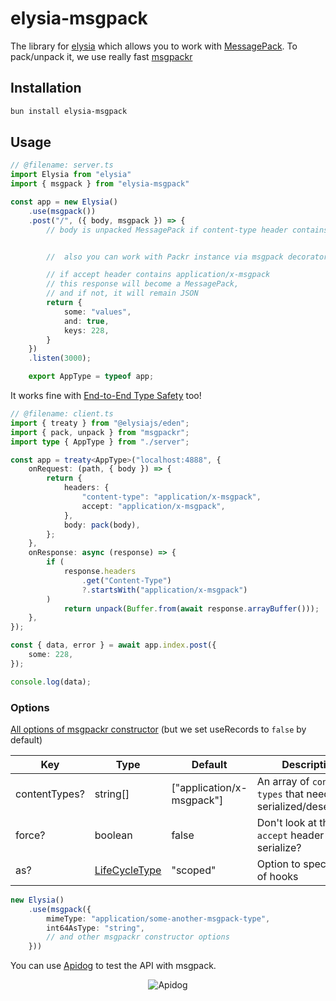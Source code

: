 # elysia-msgpack

The library for [elysia](https://elysiajs.com) which allows you to work with [MessagePack](https://msgpack.org). To pack/unpack it, we use really fast [msgpackr](https://github.com/kriszyp/msgpackr)

## Installation

```bash
bun install elysia-msgpack
```

## Usage

```ts
// @filename: server.ts
import Elysia from "elysia"
import { msgpack } from "elysia-msgpack"

const app = new Elysia()
    .use(msgpack())
    .post("/", ({ body, msgpack }) => {
        // body is unpacked MessagePack if content-type header contains application/x-msgpack


        //  also you can work with Packr instance via msgpack decorator

        // if accept header contains application/x-msgpack
        // this response will become a MessagePack,
        // and if not, it will remain JSON
        return {
            some: "values",
            and: true,
            keys: 228,
        }
    })
    .listen(3000);

    export AppType = typeof app;
```

It works fine with [End-to-End Type Safety](https://elysiajs.com/eden/overview.html) too!

```ts
// @filename: client.ts
import { treaty } from "@elysiajs/eden";
import { pack, unpack } from "msgpackr";
import type { AppType } from "./server";

const app = treaty<AppType>("localhost:4888", {
    onRequest: (path, { body }) => {
        return {
            headers: {
                "content-type": "application/x-msgpack",
                accept: "application/x-msgpack",
            },
            body: pack(body),
        };
    },
    onResponse: async (response) => {
        if (
            response.headers
                .get("Content-Type")
                ?.startsWith("application/x-msgpack")
        )
            return unpack(Buffer.from(await response.arrayBuffer()));
    },
});

const { data, error } = await app.index.post({
    some: 228,
});

console.log(data);
```

### Options

[All options of msgpackr constructor](https://github.com/kriszyp/msgpackr?tab=readme-ov-file#options) (but we set useRecords to `false` by default)

| Key           | Type                                                                 | Default                   | Description                                                         |
| ------------- | -------------------------------------------------------------------- | ------------------------- | ------------------------------------------------------------------- |
| contentTypes? | string[]                                                             | ["application/x-msgpack"] | An array of `content-types` that need to be serialized/deserialized |
| force?        | boolean                                                              | false                     | Don't look at the `accept` header to serialize?                     |
| as?           | [LifeCycleType](https://elysiajs.com/essential/scope.html#hook-type) | "scoped"                  | Option to specify `type` of hooks                                   |

<!-- prettier-ignore -->
```ts
new Elysia()
    .use(msgpack({
        mimeType: "application/some-another-msgpack-type",
        int64AsType: "string",
        // and other msgpackr constructor options
    }))
```

You can use [Apidog](https://apidog.com/) to test the API with msgpack.

<div align='center'>
  <img src="https://github.com/kravetsone/elysia-msgpack/assets/57632712/25a3761e-4121-4849-9d77-a73b96227685" alt="Apidog" /> 
</div>
